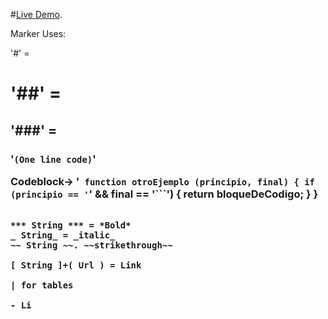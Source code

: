 

 #[Live Demo](https://markdown-previewer-g5eb422ou-trefu.vercel.app/).


Marker Uses:

'#' = <h1>
'##' = <h2>
'###' = <h3>

'`(One line code)`'

Codeblock->
'```
function otroEjemplo (principio, final) {
  if (principio == '```' && final == '```') {
    return bloqueDeCodigo;
  }
}
```'

*** String *** = *Bold*
_ String_ = _italic_
~~ String ~~. ~~strikethrough~~

[ String ]+( Url ) = Link

| for tables

- Li

